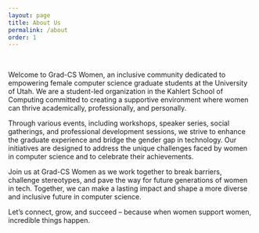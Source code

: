 ```yaml
---
layout: page
title: About Us
permalink: /about
order: 1
---
```

</br>

Welcome to Grad-CS Women, an inclusive community dedicated to empowering female computer science graduate students at the University of Utah. We are a student-led organization in the Kahlert School of Computing committed to creating a supportive environment where women can thrive academically, professionally, and personally.

Through various events, including workshops, speaker series, social gatherings, and professional development sessions, we strive to enhance the graduate experience and bridge the gender gap in technology. Our initiatives are designed to address the unique challenges faced by women in computer science and to celebrate their achievements.

Join us at Grad-CS Women as we work together to break barriers, challenge stereotypes, and pave the way for future generations of women in tech. Together, we can make a lasting impact and shape a more diverse and inclusive future in computer science.

Let’s connect, grow, and succeed – because when women support women, incredible things happen.
